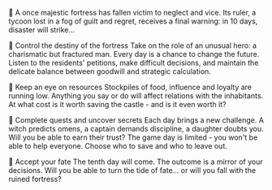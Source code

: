 🏰 A once majestic fortress has fallen victim to neglect and vice. Its ruler, a tycoon lost in a fog of guilt and regret, receives a final warning: in 10 days, disaster will strike...

🔹 Control the destiny of the fortress
   Take on the role of an unusual hero: a charismatic but fractured man. Every day is a chance to change the future. Listen to the residents' petitions, make difficult decisions, and maintain the delicate balance between goodwill and strategic calculation.

🔹 Keep an eye on resources
   Stockpiles of food, influence and loyalty are running low. Anything you say or do will affect relations with the inhabitants. At what cost is it worth saving the castle - and is it even worth it?

🔹 Complete quests and uncover secrets
   Each day brings a new challenge. A witch predicts omens, a captain demands discipline, a daughter doubts you. Will you be able to earn their trust? The game day is limited - you won't be able to help everyone. Choose who to save and who to leave out.

🔹 Accept your fate
   The tenth day will come. The outcome is a mirror of your decisions. Will you be able to turn the tide of fate... or will you fall with the ruined fortress?

